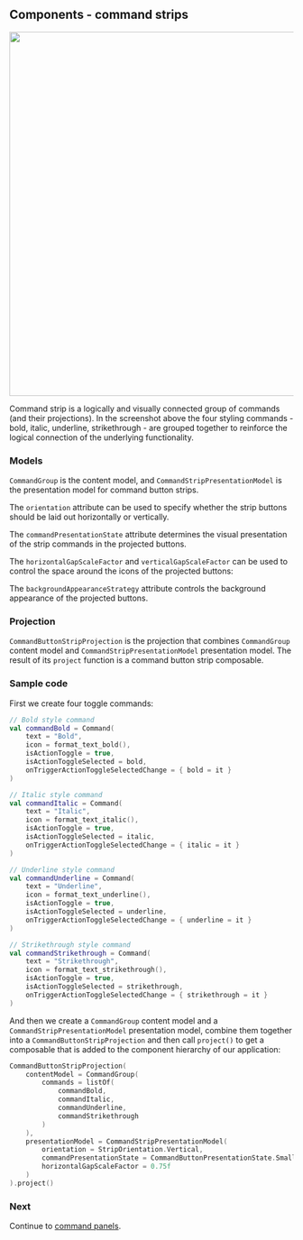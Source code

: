 ## Components - command strips

<img src="https://raw.githubusercontent.com/kirill-grouchnikov/aurora/icicle/docs/images/component/walkthrough/intro-text-styling-bold-italic.png" width="646" border=0/>

Command strip is a logically and visually connected group of commands (and their projections). In the screenshot above the four styling commands - bold, italic, underline, strikethrough - are grouped together to reinforce the logical connection of the underlying functionality.

### Models

`CommandGroup` is the content model, and `CommandStripPresentationModel` is the presentation model for command button strips.

The `orientation` attribute can be used to specify whether the strip buttons should be laid out horizontally or vertically.

The `commandPresentationState` attribute determines the visual presentation of the strip commands in the projected buttons.

The `horizontalGapScaleFactor` and `verticalGapScaleFactor` can be used to control the space around the icons of the projected buttons:

The `backgroundAppearanceStrategy` attribute controls the background appearance of the projected buttons.

### Projection

`CommandButtonStripProjection` is the projection that combines `CommandGroup` content model and `CommandStripPresentationModel` presentation model. The result of its `project` function is a command button strip composable.

### Sample code

First we create four toggle commands:

```kotlin
// Bold style command
val commandBold = Command(
    text = "Bold",
    icon = format_text_bold(),
    isActionToggle = true,
    isActionToggleSelected = bold,
    onTriggerActionToggleSelectedChange = { bold = it }
)

// Italic style command
val commandItalic = Command(
    text = "Italic",
    icon = format_text_italic(),
    isActionToggle = true,
    isActionToggleSelected = italic,
    onTriggerActionToggleSelectedChange = { italic = it }
)

// Underline style command
val commandUnderline = Command(
    text = "Underline",
    icon = format_text_underline(),
    isActionToggle = true,
    isActionToggleSelected = underline,
    onTriggerActionToggleSelectedChange = { underline = it }
)

// Strikethrough style command
val commandStrikethrough = Command(
    text = "Strikethrough",
    icon = format_text_strikethrough(),
    isActionToggle = true,
    isActionToggleSelected = strikethrough,
    onTriggerActionToggleSelectedChange = { strikethrough = it }
)
```

And then we create a `CommandGroup` content model and a `CommandStripPresentationModel` presentation model, combine them together into a `CommandButtonStripProjection` and then call `project()` to get a composable that is added to the component hierarchy of our application:

```kotlin
CommandButtonStripProjection(
    contentModel = CommandGroup(
        commands = listOf(
            commandBold,
            commandItalic,
            commandUnderline,
            commandStrikethrough
        )
    ),
    presentationModel = CommandStripPresentationModel(
        orientation = StripOrientation.Vertical,
        commandPresentationState = CommandButtonPresentationState.Small,
        horizontalGapScaleFactor = 0.75f
    )
).project()
```

### Next

Continue to [command panels](CommandPanel.md).
